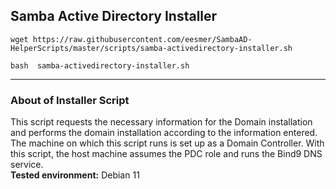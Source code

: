 ## Samba Active Directory Installer


```
wget https://raw.githubusercontent.com/eesmer/SambaAD-HelperScripts/master/scripts/samba-activedirectory-installer.sh
```
```
bash  samba-activedirectory-installer.sh
```

---

### About of Installer Script
This script requests the necessary information for the Domain installation and performs the domain installation according to the information entered. <br>
The machine on which this script runs is set up as a Domain Controller. With this script, the host machine assumes the PDC role and runs the Bind9 DNS service. <br>
**Tested environment:** Debian 11

